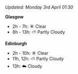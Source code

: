 *Updated: Monday 3rd April 01:30*

**Glasgow**

* 2h - 7h: :sunny: Clear
* 8h - 13h: :partly_sunny: Partly Cloudy

**Edinburgh**

* 2h - 10h: :sunny: Clear
* 11h, 12h: :partly_sunny: Partly Cloudy
* 13h: :cloud: Cloudy

